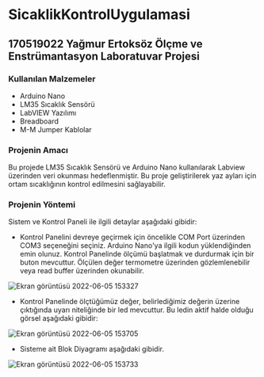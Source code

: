 # SicaklikKontrolUygulamasi

## 170519022 Yağmur Ertoksöz Ölçme ve Enstrümantasyon Laboratuvar Projesi

### Kullanılan Malzemeler
- Arduino Nano
- LM35 Sıcaklık Sensörü
- LabVIEW Yazılımı
- Breadboard
- M-M Jumper Kablolar

### Projenin Amacı
Bu projede LM35 Sıcaklık Sensörü ve Arduino Nano kullanılarak Labview üzerinden veri okunması hedeflenmiştir.
Bu proje geliştirilerek yaz ayları için ortam sıcaklığının kontrol edilmesini sağlayabilir.

### Projenin Yöntemi
Sistem ve Kontrol Paneli ile ilgili detaylar aşağıdaki gibidir:
- Kontrol Panelini devreye geçirmek için öncelikle COM Port üzerinden COM3 seçeneğini seçiniz. Arduino Nano'ya ilgili kodun yüklendiğinden emin olunuz. Kontrol Panelinde ölçümü başlatmak ve durdurmak için bir buton mevcuttur. Ölçülen değer termometre üzerinden gözlemlenebilir veya read buffer üzerinden okunabilir.

![Ekran görüntüsü 2022-06-05 153327](https://user-images.githubusercontent.com/98150341/172052712-fede8c8d-b049-4da7-92d0-12b5cdd6795d.png)

- Kontrol Panelinde ölçtüğümüz değer, belirlediğimiz değerin üzerine çıktığında uyarı niteliğinde bir led mevcuttur. Bu ledin aktif halde olduğu görsel aşağıdaki gibidir:

![Ekran görüntüsü 2022-06-05 153705](https://user-images.githubusercontent.com/98150341/172053073-4d6fb9b4-f9fe-40a3-87be-89f560b48ed1.png)

- Sisteme ait Blok Diyagramı aşağıdaki gibidir.

![Ekran görüntüsü 2022-06-05 153733](https://user-images.githubusercontent.com/98150341/172053126-9137b3a0-ee10-41e6-a5bb-f1b10ce774fd.png)




